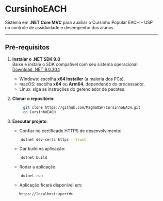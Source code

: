 # CursinhoEACH

Sistema em **.NET Core MVC** para auxiliar o Cursinho Popular EACH – USP no controle de assiduidade e desempenho dos alunos.

---

## Pré-requisitos

1. **Instalar o .NET SDK 9.0**  
   Baixe e instale o SDK compatível com seu sistema operacional:  
   [Download .NET 9.0.304](https://dotnet.microsoft.com/pt-br/download/dotnet/9.0)

   - Windows: escolha **x64 Installer** (a maioria dos PCs).  
   - macOS: escolha **x64** ou **Arm64**, dependendo do processador.  
   - Linux: siga as instruções do gerenciador de pacotes.

2. **Clonar o repositório**:
   ```bash
        git clone https://github.com/MagmaUSP/CursinhoEACH.git
        cd CursinhoEACH
   ```

3. **Executar projeto**:
    - Confiar no certificado HTTPS de desenvolvimento:
    ```bash
        dotnet dev-certs https --trust
    ```
    - Dar build na aplicação:
    ```bash
        dotnet build
    ```
    - Rodar a aplicação:
    ```bash
        dotnet run
    ```
    - Aplicação ficará disponível em:
     ```
        https://localhost:<port#>
    ```
    